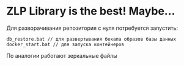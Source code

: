 # ZLP Library is the best! Maybe...

Для разворачивания репозитория с нуля потребуется запустить:

```
db_restore.bat // для развертывания бекапа образов базы данных
docker_start.bat // для запуска контейнеров
```

По аналогии работают зеркальные файлы